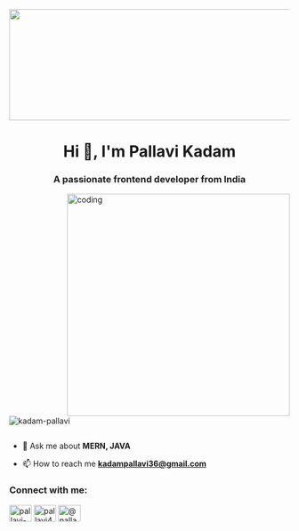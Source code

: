 <img width="1000" height="200" src="https://img.freepik.com/free-vector/web-development-banner-computer-with-window-computer-with-browser-window_80328-118.jpg">
<h1 align="center">Hi 👋, I'm Pallavi Kadam</h1>
<h3 align="center">A passionate frontend developer from India</h3>
<img align="right" alt="coding" width="400" src="https://media2.giphy.com/media/hpXdHPfFI5wTABdDx9/200.webp?cid=ecf05e471rpbt3eemwd8jstot76un684jppjyxbxewsl18at&rid=200.webp&ct=g">

<p align="left"> <img src="https://komarev.com/ghpvc/?username=kadam-pallavi&label=Profile%20views&color=0e75b6&style=flat" alt="kadam-pallavi" /> </p>

<p align="left"> <a href="https://twitter.com/" target="blank"><img src="https://img.shields.io/twitter/follow/?logo=twitter&style=for-the-badge" alt="" /></a> </p>

- 💬 Ask me about **MERN, JAVA**

- 📫 How to reach me **kadampallavi36@gmail.com**

<h3 align="left">Connect with me:</h3>
<p align="left">
<a href="https://linkedin.com/in/pallavi-kadam-578305239" target="blank"><img align="center" src="https://raw.githubusercontent.com/rahuldkjain/github-profile-readme-generator/master/src/images/icons/Social/linked-in-alt.svg" alt="pallavi-kadam-578305239" height="30" width="40" /></a>
<a href="https://instagram.com/pallavi4612" target="blank"><img align="center" src="https://raw.githubusercontent.com/rahuldkjain/github-profile-readme-generator/master/src/images/icons/Social/instagram.svg" alt="pallavi4612" height="30" width="40" /></a>
<a href="https://hashnode.com/@pallavi_kadam" target="blank"><img align="center" src="https://raw.githubusercontent.com/rahuldkjain/github-profile-readme-generator/master/src/images/icons/Social/hashnode.svg" alt="@pallavi_kadam" height="30" width="40" /></a>
</p>
